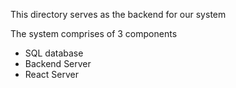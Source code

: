 This directory serves as the backend for our system

The system comprises of 3 components
- SQL database
- Backend Server
- React Server